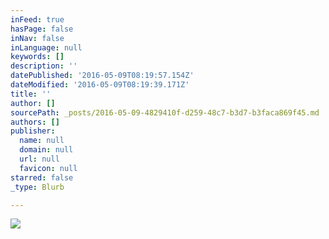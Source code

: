 ```yaml
---
inFeed: true
hasPage: false
inNav: false
inLanguage: null
keywords: []
description: ''
datePublished: '2016-05-09T08:19:57.154Z'
dateModified: '2016-05-09T08:19:39.171Z'
title: ''
author: []
sourcePath: _posts/2016-05-09-4829410f-d259-48c7-b3d7-b3faca869f45.md
authors: []
publisher:
  name: null
  domain: null
  url: null
  favicon: null
starred: false
_type: Blurb

---
```

![](https://the-grid-user-content.s3-us-west-2.amazonaws.com/27a619ab-da97-4600-9f62-107ea8250d18.jpg)
